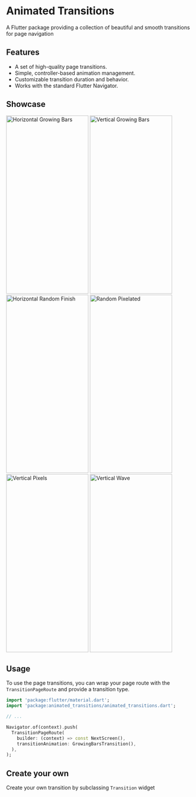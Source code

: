 # Animated Transitions

A Flutter package providing a collection of beautiful and smooth transitions for page navigation

## Features

- A set of high-quality page transitions.
- Simple, controller-based animation management.
- Customizable transition duration and behavior.
- Works with the standard Flutter Navigator.

## Showcase
<p>
<img src="https://raw.githubusercontent.com/giora-baan/flutter-animated-transitions/main/example/demo_gifs/bars_left.gif" alt="Horizontal Growing Bars" width="222" height="480" loop=infinite>

<img src="https://raw.githubusercontent.com/giora-baan/flutter-animated-transitions/main/example/demo_gifs/bars_top.gif" alt="Vertical Growing Bars" width="222" height="480" loop=infinite>

<img src="https://raw.githubusercontent.com/giora-baan/flutter-animated-transitions/main/example/demo_gifs/random_finish_top.gif" alt="Horizontal Random Finish" width="222" height="480" loop=infinite>

<img src="https://raw.githubusercontent.com/giora-baan/flutter-animated-transitions/main/example/demo_gifs/pixels_random_in_out.gif" alt="Random Pixelated" width="222" height="480" loop=infinite>

<img src="https://raw.githubusercontent.com/giora-baan/flutter-animated-transitions/main/example/demo_gifs/pixels_top.gif" alt="Vertical Pixels" width="222" height="480" loop=infinite>

<img src="https://raw.githubusercontent.com/giora-baan/flutter-animated-transitions/main/example/demo_gifs/wave_bottom.gif" alt="Vertical Wave" width="222" height="480" loop=infinite>
</p>

## Usage

To use the page transitions, you can wrap your page route with the `TransitionPageRoute` and provide a transition type.

```dart
import 'package:flutter/material.dart';
import 'package:animated_transitions/animated_transitions.dart';

// ...

Navigator.of(context).push(
  TransitionPageRoute(
    builder: (context) => const NextScreen(),
    transitionAnimation: GrowingBarsTransition(),
  ),
);
```



## Create your own

Create your own transition by subclassing `Transition` widget